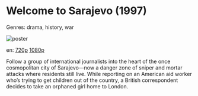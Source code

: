# Welcome to Sarajevo (1997)

Genres: drama, history, war

![poster](http://image.tmdb.org/t/p/w500/9kJOjSLekn2B4hwHiGMOPEhxyrU.jpg)

en:
  [720p](magnet:?xt=urn:btih:D2C2844CD51A904EA1A68947EC1C9787D4EC6E68&tr=udp://glotorrents.pw:6969/announce&tr=udp://tracker.opentrackr.org:1337/announce&tr=udp://torrent.gresille.org:80/announce&tr=udp://tracker.openbittorrent.com:80&tr=udp://tracker.coppersurfer.tk:6969&tr=udp://tracker.leechers-paradise.org:6969&tr=udp://p4p.arenabg.ch:1337&tr=udp://tracker.internetwarriors.net:1337)
  [1080p](magnet:?xt=urn:btih:2425F972DD9ED5A18D91222334FA29D41CE981C2&tr=udp://glotorrents.pw:6969/announce&tr=udp://tracker.opentrackr.org:1337/announce&tr=udp://torrent.gresille.org:80/announce&tr=udp://tracker.openbittorrent.com:80&tr=udp://tracker.coppersurfer.tk:6969&tr=udp://tracker.leechers-paradise.org:6969&tr=udp://p4p.arenabg.ch:1337&tr=udp://tracker.internetwarriors.net:1337)
  


Follow a group of international journalists into the heart of the once cosmopolitan city of Sarajevo—now a danger zone of sniper and mortar attacks where residents still live. While reporting on an American aid worker who’s trying to get children out of the country, a British correspondent decides to take an orphaned girl home to London.